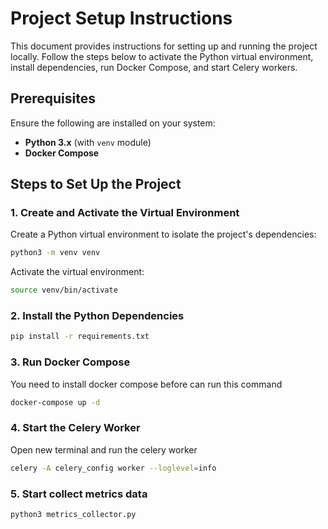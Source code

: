 # Project Setup Instructions

This document provides instructions for setting up and running the project locally. Follow the steps below to activate
the Python virtual environment, install dependencies, run Docker Compose, and start Celery workers.

## Prerequisites

Ensure the following are installed on your system:

- **Python 3.x** (with `venv` module)
- **Docker Compose**

## Steps to Set Up the Project

### 1. Create and Activate the Virtual Environment

Create a Python virtual environment to isolate the project's dependencies:

```bash
python3 -m venv venv
```

Activate the virtual environment:

```bash
source venv/bin/activate
```

### 2. Install the Python Dependencies

```bash 
pip install -r requirements.txt
```

### 3. Run Docker Compose

You need to install docker compose before can run this command

```bash 
docker-compose up -d
```

### 4. Start the Celery Worker

Open new terminal and run the celery worker

```bash
celery -A celery_config worker --loglevel=info
```

### 5. Start collect metrics data

```bash
python3 metrics_collector.py
```
